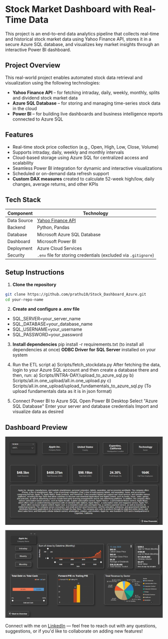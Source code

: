 # Stock Market Dashboard with Real-Time Data
This project is an end-to-end data analytics pipeline that collects real-time and historical stock market data using Yahoo Finance API, stores it in a secure Azure SQL database, and visualizes key market insights through an interactive Power BI dashboard.

 ##  Project Overview
This real-world project enables automated stock data retrieval and visualization using the following technologies:

- **Yahoo Finance API** – for fetching intraday, daily, weekly, monthly, splits and dividend stock market data
- **Azure SQL Database** – for storing and managing time-series stock data in the cloud
- **Power BI** – for building live dashboards and business intelligence reports connected to Azure SQL

 ##  Features
-  Real-time stock price collection (e.g., Open, High, Low, Close, Volume)
-  Supports intraday, daily, weekly and monthly intervals
-  Cloud-based storage using Azure SQL for centralized access and scalability
-  Seamless Power BI integration for dynamic and interactive visualizations
-  Scheduled or on-demand data refresh support
-  **Custom DAX measures** created to calculate 52-week high/low, daily changes, average returns, and other KPIs

  ##  Tech Stack

| Component       | Technology                                                      |
|-----------------|-----------------------------------------------------------------|
| Data Source     | [Yahoo Finance API](https://pypi.org/project/yfinance/)         |
| Backend         | Python, Pandas                                                  |
| Database        | Microsoft Azure SQL Database                                    |
| Dashboard       | Microsoft Power BI                                              |
| Deployment      | Azure Cloud Services                                            |
| Security        | `.env` file for storing credentials (excluded via `.gitignore`) |


 ##  Setup Instructions
 1. **Clone the repository**
   ```bash
   git clone https://github.com/prathu10/Stock_Dashboard_Azure.git
   cd your-repo-name
```
2. **Create and configure a .env file**
- SQL_SERVER=your_server_name
- SQL_DATABASE=your_database_name
- SQL_USERNAME=your_username
- SQL_PASSWORD=your_password

3. **Install dependencies**
pip install -r requirements.txt (to install all dependencies at once)
 **ODBC Driver for SQL Server** installed on your system

5. Run the ETL script
   a) Scripts/fetch_stockdata.py
After fetching the data, login to your Azure SQL account and then create a database there and then, run:
a)  Scripts/INTRA-DAY/upload_to_azure_sql.py
b)  Scripts/all.in.one_upload/all.in.one_upload.py
c)  Scripts/all.in.one_upload/upload_fundamentals_to_azure_sql.py (To upload fundamentals data as it is in json format)

6. Connect Power BI to Azure SQL
Open Power BI Desktop
Select "Azure SQL Database"
Enter your server and database credentials
Import and visualize data as desired

 ## Dashboard Preview

 <p align="center">
  <img src="Images/dashboard 1.jpg" width="1050" alt="Dashboard"/>
</p>
<p align="center">
  <img src="Images/dashboard 2.jpg" width="1050" alt="Dashboard"/>
</p>


Connect with me on [LinkedIn](https://www.linkedin.com/in/prathsonawane/) — feel free to reach out with any questions, suggestions, or if you'd like to collaborate on adding new features!

